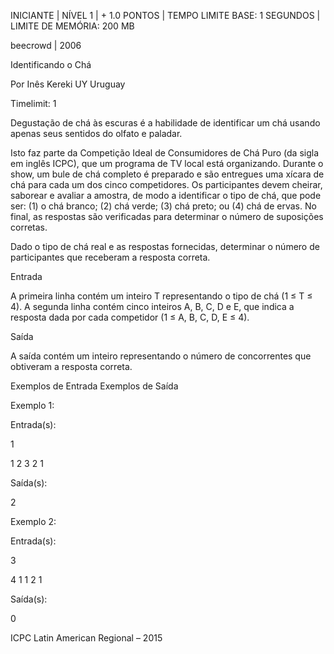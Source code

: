 INICIANTE | NÍVEL 1 | + 1.0 PONTOS | TEMPO LIMITE BASE: 1 SEGUNDOS | LIMITE DE MEMÓRIA: 200 MB

beecrowd | 2006

Identificando o Chá

Por Inês Kereki UY Uruguay

Timelimit: 1

Degustação de chá às escuras é a habilidade de identificar um chá usando apenas seus sentidos do olfato e paladar.

Isto faz parte da Competição Ideal de Consumidores de Chá Puro (da sigla em inglês ICPC), que um programa de TV local está organizando. Durante o show, um bule de chá completo é preparado e são entregues uma xícara de chá para cada um dos cinco competidores. Os participantes devem cheirar, saborear e avaliar a amostra, de modo a identificar o tipo de chá, que pode ser: (1) o chá branco; (2) chá verde; (3) chá preto; ou (4) chá de ervas. No final, as respostas são verificadas para determinar o número de suposições corretas.

Dado o tipo de chá real e as respostas fornecidas, determinar o número de participantes que receberam a resposta correta.

Entrada

A primeira linha contém um inteiro T representando o tipo de chá (1 ≤ T ≤ 4). A segunda linha contém cinco inteiros A, B, C, D e E, que indica a resposta dada por cada competidor (1 ≤ A, B, C, D, E ≤ 4).

Saída

A saída contém um inteiro representando o número de concorrentes que obtiveram a resposta correta.

Exemplos de Entrada Exemplos de Saída

Exemplo 1:

Entrada(s):

1

1 2 3 2 1

Saída(s):

2

Exemplo 2:

Entrada(s):

3

4 1 1 2 1

Saída(s):

0

ICPC Latin American Regional – 2015
